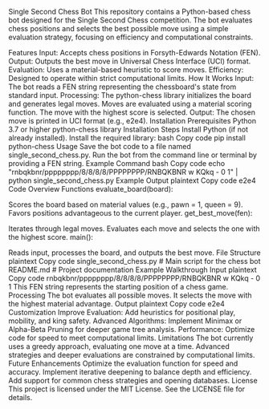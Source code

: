 Single Second Chess Bot
This repository contains a Python-based chess bot designed for the Single Second Chess competition. The bot evaluates chess positions and selects the best possible move using a simple evaluation strategy, focusing on efficiency and computational constraints.

Features
Input: Accepts chess positions in Forsyth-Edwards Notation (FEN).
Output: Outputs the best move in Universal Chess Interface (UCI) format.
Evaluation: Uses a material-based heuristic to score moves.
Efficiency: Designed to operate within strict computational limits.
How It Works
Input: The bot reads a FEN string representing the chessboard's state from standard input.
Processing:
The python-chess library initializes the board and generates legal moves.
Moves are evaluated using a material scoring function.
The move with the highest score is selected.
Output: The chosen move is printed in UCI format (e.g., e2e4).
Installation
Prerequisites
Python 3.7 or higher
python-chess library
Installation Steps
Install Python (if not already installed).
Install the required library:
bash
Copy code
pip install python-chess
Usage
Save the bot code to a file named single_second_chess.py.
Run the bot from the command line or terminal by providing a FEN string.
Example Command
bash
Copy code
echo "rnbqkbnr/pppppppp/8/8/8/8/PPPPPPPP/RNBQKBNR w KQkq - 0 1" | python single_second_chess.py
Example Output
plaintext
Copy code
e2e4
Code Overview
Functions
evaluate_board(board):

Scores the board based on material values (e.g., pawn = 1, queen = 9).
Favors positions advantageous to the current player.
get_best_move(fen):

Iterates through legal moves.
Evaluates each move and selects the one with the highest score.
main():

Reads input, processes the board, and outputs the best move.
File Structure
plaintext
Copy code
single_second_chess.py   # Main script for the chess bot
README.md                # Project documentation
Example Walkthrough
Input
plaintext
Copy code
rnbqkbnr/pppppppp/8/8/8/8/PPPPPPPP/RNBQKBNR w KQkq - 0 1
This FEN string represents the starting position of a chess game.
Processing
The bot evaluates all possible moves.
It selects the move with the highest material advantage.
Output
plaintext
Copy code
e2e4
Customization
Improve Evaluation: Add heuristics for positional play, mobility, and king safety.
Advanced Algorithms: Implement Minimax or Alpha-Beta Pruning for deeper game tree analysis.
Performance: Optimize code for speed to meet computational limits.
Limitations
The bot currently uses a greedy approach, evaluating one move at a time.
Advanced strategies and deeper evaluations are constrained by computational limits.
Future Enhancements
Optimize the evaluation function for speed and accuracy.
Implement iterative deepening to balance depth and efficiency.
Add support for common chess strategies and opening databases.
License
This project is licensed under the MIT License. See the LICENSE file for details.
